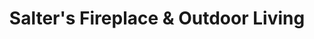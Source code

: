 ---
title: "Salter's Fireplace & Outdoor Living"
url: /hatfield/salters-fireplace-und-outdoor-living/
shop: Kamine & Öfen
---